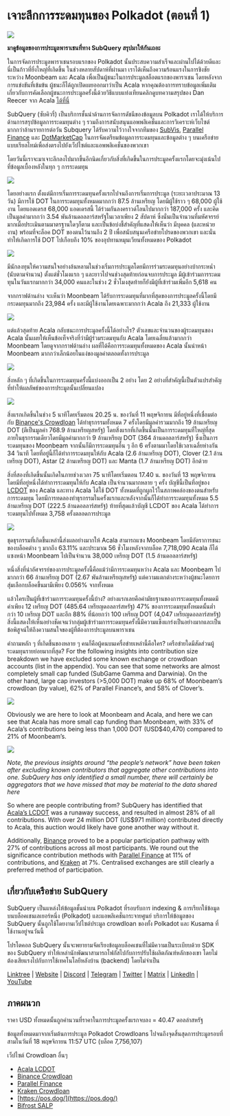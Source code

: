 # เจาะลึกการระดมทุนของ Polkadot (ตอนที่ 1)

![](https://miro.medium.com/max/2400/1*JvR4YsstF6OHG3mTr_1Seg.png)

**มาดูข้อมูลของการประมูลพาราเชนที่ทาง SubQuery สรุปมาให้กันเถอะ**

ในการจัดการประมูลพาราเชนรอบแรกของ Polkadot นั้นประสบความสำเร็จและผ่านไปได้ด้วยดีและนี่เป็นก้าวที่ยิ่งใหญ่ที่เกิดขึ้น ในช่วงหลายสัปดาห์ที่ผ่านมา เราได้เห็นถึงความร้อนแรงในการชิงชัยระหว่าง Moonbeam และ Acala เพื่อเป็นผู้ชนะในการประมูลสล็อตแรกของพาราเชน โดยหลังจากการแข่งขันที่เข้มข้น ผู้ชนะก็ได้ถูกเปิดเผยออกมาว่าเป็น Acala หากคุณต้องการทราบข้อมูลเพิ่มเติมเกี่ยวกับการคัดเลือกผู้ชนะการประมูลครั้งนี้ด้วยวิธีแบบแท่งเทียนคลิกดูบทความสรุปของ Dan Reecer จาก Acala [ได้ที่นี่](https://twitter.com/danreecer_/status/1364646604024786949)

SubQuery (ซับคิวรี่) เป็นบริการชั้นนำด้านการจัดการดัชนีของข้อมูลบน Polkadot เราได้ให้บริการด้านการสรุปข้อมูลการระดมทุนต่าง ๆ รวมถึงการสนับสนุนแอพพลิเคชั่นและการวิเคราะห์เว็บไซต์มากกว่าล้านรายการต่อวัน Subquery ได้รับความไว้วางใจจากทีมของ [SubVis](https://www.subvis.io/), [Parallel Finance](https://parallel.fi/) และ [DotMarketCap](https://dotmarketcap.com/) ในการจัดเตรียมข้อมูลการระดมทุนและข้อมูลต่าง ๆ บนเครือข่ายแบบเรียลไทม์เพื่อส่งตรงไปยังเว็ปไซต์และแอพพลิเคชั่นของพวกเขา

โดยวันนี้เราจะมาเจาะลึกลงไปมากขึ้นอีกนิดเกี่ยวกับสิ่งที่เกิดขึ้นในการประมูลครั้งแรกโดยจะมุ่งเน้นไปที่ข้อมูลเบื้องหลังในทุก ๆ การระดมทุน

![](https://miro.medium.com/max/2400/0*Pcp3KJvC5eyP2KQ3)

โดยอย่างแรก ตั้งแต่มีการเริ่มการระดมทุนครั้งแรกไปจนถึงการเริ่มการประมูล (ระยะเวลาประมาณ 13 วัน) มีการใช้ DOT ในการระดมทุนทั้งหมดมากกว่า 87.5 ล้านเหรียญ โดยมีผู้ใช้ราว ๆ 68,000 ผู้ใช้งาน โดยแอดเดรส 68,000 แอดเดรสนี้ ได้ร่วมกันลงคราวด์โลนไปมากกว่า 187,000 ครั้ง และคิดเป็นมูลค่ามากกว่า 3.54 พันล้านดอลลาร์สหรัฐในเวลาเพียง 2 สัปดาห์ ซึ่งนั่นเป็นจำนวนที่มหัศจรรย์มากเมื่อประเมินตามมาตรฐานใดๆก็ตาม และเป็นข้อบ่งชี้สำคัญที่แสดงให้เห็นว่า มีบุคคล (และหน่วยงาน) พร้อมที่จะล็อค DOT ของตนไว้นานถึง 2 ปี เพื่อสนับสนุนเครือข่ายโปรดของพวกเขา และนั่นทำให้เกิดการใช้ DOT ไปเกือบถึง 10% ของอุปทานหมุนเวียนทั้งหมดของ Polkadot

![](https://miro.medium.com/max/2400/0*-ovBJnjxAKfeB81Y)

มีนักลงทุนให้ความสนใจอย่างล้นหลามในช่วงเริ่มการประมูลโดยมีการร่วมระดมทุนอย่างบ้ากระหน่ำ (นับตามจำนวน) ตั้งแต่ชั่วโมงแรก ๆ และยาวไปจนช่วงสุดท้ายก่อนจบการประมูล มีผู้เข้าร่วมการระดมทุนในวันแรกมากกว่า 34,000 คนและในช่วง 2 ชั่วโมงสุดท้ายก็ยังมีผู้ที่เข้าร่วมเพิ่มอีก 5,618 คน

จากกราฟด้านล่าง จะเห็นว่า Moonbeam ได้รับการระดมทุนที่มากที่สุดของการประมูลครั้งนี้โดยมีกระดมทุนมากถึง 23,984 ครั้ง และมีผู้ใช้งานโดยเฉพาะมากกว่า Acala ถึง 21,333 ผู้ใช้งาน

![](https://miro.medium.com/max/2400/0*MSHfjnu7KmMvDmnY)

แต่แล้วสุดท้าย Acala กลับชนะการประมูลครั้งนี้ได้อย่างไร? ตัวเลขและจำนวนของผู้ระดมทุนของ Acala นั้นเผยให้เห็นข้อเท็จจริงที่ว่ามีผู้ร่วมระดมทุนกับ Acala โดยเฉลี่ยแล้วมากกว่า Moonbeam โดยดูจากกราฟด้านล่าง ผลที่ได้คือการระดมทุนทั้งหมดของ Acala นั้นนำหน้า Moonbeam มากกว่าเล็กน้อยในแง่ของมูลค่าตลอดทั้งการประมูล

![](https://miro.medium.com/max/2400/0*YbV-ReqSwfimUsbO)

สิ่งหลัก ๆ ที่เกิดขึ้นในการระดมทุนครั้งนี้แบ่งออกเป็น 2 อย่าง โดย 2 อย่างที่สำคัญนี้เป็นตัวแปรสำคัญที่ทำให้ผลลัพธ์ของการประมูลนั้นเปลี่ยนแปลง

![](https://miro.medium.com/max/2400/0*jmRsZ7kxEYAWYaUq)

สิ่งแรกเกิดขึ้นในช่วง 5 นาทีโดยเริ่มตอน 20.25 น. ของวันที่ 11 พฤษจิกายน มีที่อยู่หนึ่งที่เชื่อมต่อกับ [Binance's Crowdloan](https://www.binance.com/en/dotslot) ได้ทำธุรกรรมทั้งหมด 7 ครั้งโดยมีมูลค่ารวมมากถึง 19 ล้านเหรียญ DOT (ตีเป็นมูลค่า 768.9 ล้านเหรียญสหรัฐ) โดยสิ่งแรกที่เกิดขึ้นนั้นเป็นการระดมทุนที่ใหญ่ที่สุดภายในธุรกรรมเดียวโดยมีมูลค่ามากกว่า 9 ล้านเหรียญ DOT (364 ล้านดอลลาร์สหรัฐ) ซึ่งเป็นการระดมทุนของ Moonbeam จากนั้นก็มีการระดมทุนอื่น ๆ อีก 6 ครั้งตามมาโดยใช้เวลาเฉลี่ยห่างกัน 34 วินาที โดยที่อยู่นี้ก็ได้ทำการระดมทุนให้กับ Acala (2.6 ล้านเหรียญ DOT), Clover (2.1 ล้านเหรียญ DOT), Astar (2 ล้านเหรียญ DOT) และ Manta (1.7 ล้านเหรียญ DOT) อีกด้วย

สิ่งที่สองที่เกิดขึ้นนั้นเกิดในภายช่วงเวลา 75 นาทีโดยเริ่มตอน 17.40 น. ของวันที่ 13 พฤษจิกายน โดยมีที่อยู่หนึ่งได้ทำการระดมทุนให้กับ Acala เป็นจำนวนมากหลาย ๆ ครั้ง บัญชีนี้เป็นที่อยู่ของ [LCDOT](https://medium.com/acalanetwork/acala-liquid-crowdloan-dot-lcdot-launch-on-polkadot-f28d8f561157) ของ Acala และทาง Acala ได้ใช้ DOT ทั้งหมดที่ถูกผูกไว้ในสภาพคล่องของตนสำหรับการระดมทุน โดยมีการทดลองทำธุรกรรมในครั้งแรกและหลังจากนั้นก็ได้ทำการระดมทุนทั้งหมด 5.5 ล้านเหรียญ DOT (222.5 ล้านดอลลาร์สหรัฐ) ท้ายที่สุดแล้วบัญชี LCDOT ของ Acala ได้ทำการระดมทุนไปทั้งหมด 3,758 ครั้งตลอดการประมูล

![](https://miro.medium.com/max/2400/0*GTJviXqhPmRIIf73)

ชุดธุรกรรมที่เกิดขึ้นเหล่านี้ส่งผลอย่างมากให้ Acala สามารถแซง Moonbeam โดยมีอัตราการชนะของบล็อคต่าง ๆ มากถึง 63.11% และประมาณ 56 ชั่วโมงหลังจากบล็อค 7,718,090 Acala ก็ได้แซงหน้า Moonbeam ไปเป็นจำนวน 38,000 เหรียญ DOT (1.5 ล้านดอลลาร์สหรัฐ)

หนึ่งสิ่งที่น่าอัศจรรย์ของการประมูลครั้งนี้คือแม้ว่ามีการระดมทุนหว่าง Acala และ Moonbeam ไปมากกว่า 66 ล้านเหรียญ DOT (2.67 พันล้านเหรียญสหรัฐ) แต่ความแตกต่างระหว่างผู้ชนะโดยการสุ่มเลือกบล็อคขึ้นมามีเพียง 0.056% จากทั้งหมด

แล้วใครเป็นผู้ที่เข้าร่วมการระดมทุนครั้งนี้บ้าง? อย่างแรกเลยคือค่ามัธยฐานของการระดมทุนทั้งหมดมีค่าเพียง 12 เหรียญ DOT (485.64 เหรียญดอลลาร์สหรัฐ) 47% ของการระดมทุนทั้งหมดนั้นต่ำกว่า 10 เหรียญ DOT และอีก 88% ที่น้อยกว่า 100 เหรียญ DOT (4,047 เหรียญดอลลาร์สหรัฐ) สิ่งนี้แสดงให้เห็นอย่างชัดเจนว่ากลุ่มผู้เข้าร่วมการระดมทุนครั้งนี้มีความแข็งแกร่งเป็นอย่างมากและเป็นข้อพิสูจน์ให้ถึงความสนใจของผู้ที่ต้องการประมูลบนพาราเชน

คำถามหลัก ๆ ที่เกิดขึ้นของหลาย ๆ คนก็คือผู้คนบนเครื่อข่ายเหล่านี้คือใคร? เครือข่ายใดมีสัดส่วนผู้ระดมทุนรายย่อยมากที่สุด? For the following insights into contribution size breakdown we have excluded some known exchange or crowdloan accounts (list in the appendix). You can see that some networks are almost completely small cap funded (SubGame Gamma and Darwinia). On the other hand, large cap investors (>5,000 DOT) make up 68% of Moonbeam’s crowdloan (by value), 62% of Parallel Finance’s, and 58% of Clover’s.

![](https://miro.medium.com/max/2400/0*ztRnFrVfJ2aTlMiU)

Obviously we are here to look at Moonbeam and Acala, and here we can see that Acala has more small cap funding than Moonbeam, with 33% of Acala’s contributions being less than 1,000 DOT (USD$40,470) compared to 21% of Moonbeam’s.

![](https://miro.medium.com/max/2400/0*ge-2XDPgddj-J07V)

_Note, the previous insights around “the people’s network” have been taken after excluding known contributors that aggregate other contributions into one. SubQuery has only identified a small number, there will certainly be aggregators that we have missed that may be material to the data shared here_

So where are people contributing from? SubQuery has identified that  [Acala’s LCDOT](https://medium.com/acalanetwork/acala-liquid-crowdloan-dot-lcdot-launch-on-polkadot-f28d8f561157)  was a runaway success, and resulted in almost 28% of all contributions. With over 24 million DOT (US$971 million) contributed directly to Acala, this auction would likely have gone another way without it.

Additionally,  [Binance](https://www.binance.com/en/dotslot)  proved to be a popular participation pathway with 27% of contributions across all most participants. We round out the significance contribution methods with  [Parallel Finance](https://crowdloan.parallel.fi/#/auction/polkadot)  at 11% of contributions, and  [Kraken](https://www.kraken.com/learn/parachain-auctions)  at 7%. Centralised exchanges are still clearly a preferred method of participation.

## เกี่ยวกับเครือข่าย SubQuery

SubQuery เป็นแหล่งให้ข้อมูลชั้นนำบน Polkadot ที่รอบรับการ indexing & การเรียกใช้ข้อมูลบนบล็อคเชนเลเยอร์หนึ่ง (Polkadot) และแอพลิเคชั่นกระจายศูนย์ บริการให้ข้อมูลของ SubQuery นั้นถูกใช้โดยงานเว็ปไซต์ประมูล crowdloan ของทั้ง Polkadot และ Kusama ที่ใช้งานอยู่จนวันนี้

โปรโตคอล SubQuery นั้นจะพยายามจัดเรียงข้อมูลบล็อคเชนที่ไม่มีความเป็นระเบียบด้วย SDK ของ SubQuery ทำให้เหล่านักพัฒนาสามารถโฟกัสไปกับการปรับใช้ผลิตภัณฑ์หลักของเขา โดยไม่ต้องเสียแรงไปกับการใช้เทคโนโลยีหลังบ้าน (backend) โดยไม่จำเป็น

​​​​[Linktree](https://linktr.ee/subquerynetwork)  |  [Website](https://subquery.network/)  |  [Discord](https://discord.com/invite/78zg8aBSMG)  |  [Telegram](https://t.me/subquerynetwork)  |  [Twitter](https://twitter.com/subquerynetwork)  |  [Matrix](https://matrix.to/#/#subquery:matrix.org)  |  [LinkedIn](https://www.linkedin.com/company/subquery)  |  [YouTube](https://www.youtube.com/channel/UCi1a6NUUjegcLHDFLr7CqLw)

## ภาคผนวก

ราคา USD ทั้งหมดนั้นถูกคำนวนที่ราคาในการประมูลครั้งแรกจบลง = 40.47 ดอลล่าสหรัฐ

ข้อมูลทั้งหมดมาจากเริ่มต้นการประมูล Polkadot Crowdloans ไปจนถึงจุดสิ้นสุดการประมูลรอบที่สามในวันที่ 18 พฤษจิกายน 11:57 UTC (บล็อค 7,756,107)

เว็ปไซต์ Crowdloan อื่นๆ

-   [Acala LCDOT](https://medium.com/acalanetwork/acala-liquid-crowdloan-dot-lcdot-launch-on-polkadot-f28d8f561157)
-   [Binance Crowdloan](https://www.binance.com/en/dotslot)
-   [Parallel Finance](https://crowdloan.parallel.fi/#/auction/polkadot)
-   [Kraken Crowdloan](https://www.kraken.com/learn/parachain-auctions)
-   [https://pos.dog/](https://pos.dog/)
-   [Bifrost SALP](https://medium.com/bifrost-finance/bifrost-announces-slot-auction-liquidity-protocol-salp-weekly-report-51-57a7f69aad34)
